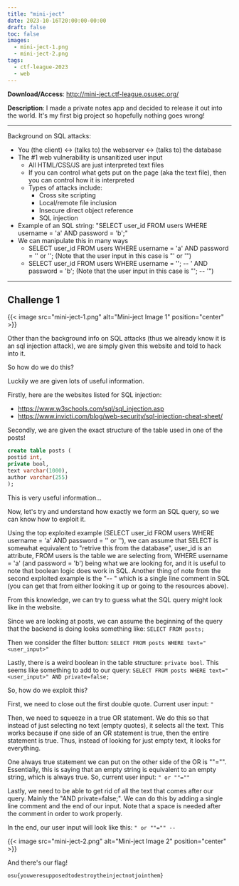 ```yaml
---
title: "mini-ject"
date: 2023-10-16T20:00:00-00:00
draft: false
toc: false
images:
  - mini-ject-1.png
  - mini-ject-2.png
tags:
  - ctf-league-2023
  - web
---
```


**Download/Access**: http://mini-ject.ctf-league.osusec.org/

**Description**: I made a private notes app and decided to release it out into the world. It's my first big project so hopefully nothing goes wrong!

---

Background on SQL attacks:

- You (the client) <-> (talks to) the webserver <-> (talks to) the database
- The #1 web vulnerability is unsanitized user input
    - All HTML/CSS/JS are just interpreted text files
    - If you can control what gets put on the page (aka the text file), then you can control how it is interpreted
    - Types of attacks include:
        - Cross site scripting
        - Local/remote file inclusion
        - Insecure direct object reference
        - SQL injection
- Example of an SQL string: "SELECT user_id FROM users WHERE username = 'a' AND password = 'b';"
- We can manipulate this in many ways
    - SELECT user_id FROM users WHERE username = 'a' AND password = '' or ''; (Note that the user input in this case is "' or '")
    - SELECT user_id FROM users WHERE username = ''; -- ' AND password = 'b'; (Note that the user input in this case is "'; -- '")

---

## Challenge 1

{{< image src="mini-ject-1.png" alt="Mini-ject Image 1" position="center" >}}

Other than the background info on SQL attacks (thus we already know it is an sql injection attack), we are simply given this website and told to hack into it.

So how do we do this?

Luckily we are given lots of useful information.

Firstly, here are the websites listed for SQL injection:
- https://www.w3schools.com/sql/sql_injection.asp
- https://www.invicti.com/blog/web-security/sql-injection-cheat-sheet/

Secondly, we are given the exact structure of the table used in one of the posts!

```sql
create table posts (
postid int,
private bool,
text varchar(1000),
author varchar(255)
);
```

This is very useful information...

Now, let's try and understand how exactly we form an SQL query, so we can know how to exploit it.

Using the top exploited example (SELECT user_id FROM users WHERE username = 'a' AND password = '' or ''), we can assume that SELECT is somewhat equivalent to "retrive this from the database", user_id is an attribute, FROM users is the table we are selecting from, WHERE username = 'a' (and password = 'b') being what we are looking for, and it is useful to note that boolean logic does work in SQL. Another thing of note from the second exploited example is the "-- " which is a single line comment in SQL (you can get that from either looking it up or going to the resources above).

From this knowledge, we can try to guess what the SQL query might look like in the website.

Since we are looking at posts, we can assume the beginning of the query that the backend is doing looks something like: ```SELECT FROM posts;```

Then we consider the filter button: ```SELECT FROM posts WHERE text="<user_input>"```

Lastly, there is a weird boolean in the table structure: ```private bool```. This seems like something to add to our query: ```SELECT FROM posts WHERE text="<user_input>" AND private=false;```

So, how do we exploit this?

First, we need to close out the first double quote. Current user input: ```"```

Then, we need to squeeze in a true OR statement. We do this so that instead of just selecting no text (empty quotes), it selects all the text. This works because if one side of an OR statement is true, then the entire statement is true. Thus, instead of looking for just empty text, it looks for everything.

One always true statement we can put on the other side of the OR is ""="". Essentially, this is saying that an empty string is equivalent to an empty string, which is always true. So, current user input: ```" or ""=""```

Lastly, we need to be able to get rid of all the text that comes after our query. Mainly the "AND private=false;". We can do this by adding a single line comment and the end of our input. Note that a space is needed after the comment in order to work properly.

In the end, our user input will look like this: ```" or ""="" -- ```

{{< image src="mini-ject-2.png" alt="Mini-ject Image 2" position="center" >}}

And there's our flag!

```osu{youweresupposedtodestroytheinjectnotjointhem}```
